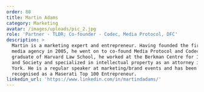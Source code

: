 ```yaml
---
order: 80
title: Martin Adams
category: Marketing
avatar: /images/uploads/pic_2.jpg
role: 'Partner - TLDR; Co-founder - Codec, Media Protocol, DFC'
description: >
  Martin is a marketing expert and entrepreneur. Having founded the first social
  media agency in 2005, he went on to co-found Media Protocol and Codec.ai. A
  graduate of Harvard Law School, he worked at the Berkman Centre for Internet
  and Society and specialized in intellectual property as an attorney in New
  York. He is a regular speaker at marketing/brand events and has been
  recognised as a Maserati Top 100 Entrepreneur.
linkedin_url: 'https://www.linkedin.com/in/martindadams/'
---
```

